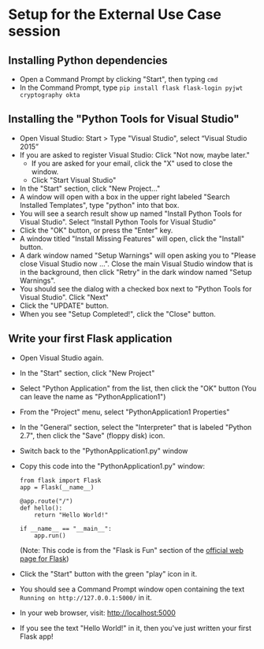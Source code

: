 # Setup for the External Use Case session

## Installing Python dependencies

-   Open a Command Prompt by clicking "Start", then typing `cmd`
-   In the Command Prompt, type `pip install flask flask-login pyjwt cryptography okta`

## Installing the "Python Tools for Visual Studio"

-   Open Visual Studio: Start > Type "Visual Studio", select “Visual Studio 2015”
-   If you are asked to register Visual Studio: Click "Not now, maybe later."
    -   If you are asked for your email, click the "X" used to close the window.
    -   Click "Start Visual Studio"
-   In the "Start" section, click "New Project&#x2026;"
-   A window will open with a box in the upper right labeled "Search
    Installed Templates", type "python" into that box.
-   You will see a search result show up named "Install Python
    Tools for Visual Studio". Select “Install Python Tools for Visual Studio”
-   Click the "OK" button, or press the
    "Enter" key.
-   A window titled "Install Missing Features" will open, click the
    "Install" button.
-   A dark window named "Setup Warnings" will open asking you to "Please
    close Visual Studio now &#x2026;". Close the main Visual Studio window that is
    in the background, then click "Retry" in the dark window named
    "Setup Warnings".
-   You should see the dialog with a checked box next to "Python
    Tools for Visual Studio". Click "Next"
-   Click the "UPDATE" button.
-   When you see "Setup Completed!", click the "Close" button.

## Write your first Flask application

-   Open Visual Studio again.
-   In the "Start" section, click "New Project"
-   Select "Python Application" from the list, then click the "OK"
    button (You can leave the name as "PythonApplication1")
-   From the "Project" menu, select "PythonApplication1 Properties"
-   In the "General" section, select the "Interpreter" that is
    labeled "Python 2.7", then click the "Save" (floppy disk) icon.
-   Switch back to the "PythonApplication1.py" window
-   Copy this code into the "PythonApplication1.py" window:
    
        from flask import Flask
        app = Flask(__name__)
        
        @app.route("/")
        def hello():
            return "Hello World!"
        
        if __name__ == "__main__":
            app.run()
    
    (Note: This code is from the "Flask is Fun" section of the
    [official web page for Flask](http://flask.pocoo.org/))
-   Click the "Start" button with the green "play" icon in it.
-   You should see a Command Prompt window open containing the text
    `Running on http://127.0.0.1:5000/` in it.
-   In your web browser, visit: <http://localhost:5000>
-   If you see the text "Hello World!" in it, then you've just
    written your first Flask app!